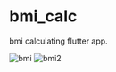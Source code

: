 # bmi_calc

bmi calculating flutter app.

![bmi](https://user-images.githubusercontent.com/71429125/127494025-1721178c-66db-489c-870a-167f7e847ecb.PNG)
![bmi2](https://user-images.githubusercontent.com/71429125/127494033-1dbf16bc-60ee-4d4a-8258-64e206f5fadc.PNG)
